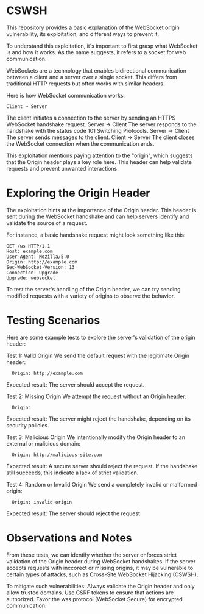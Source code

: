 # CSWSH
This repository provides a basic explanation of the WebSocket origin vulnerability, its exploitation, and different ways to prevent it.

To understand this exploitation, it's important to first grasp what WebSocket is and how it works. As the name suggests, it refers to a socket for web communication.

WebSockets are a technology that enables bidirectional communication between a client and a server over a single socket. This differs from traditional HTTP requests but often works with similar headers.

Here is how WebSocket communication works:

    Client → Server
The client initiates a connection to the server by sending an HTTPS WebSocket handshake request.
    Server → Client
The server responds to the handshake with the status code 101 Switching Protocols.
    Server → Client
The server sends messages to the client.
    Client → Server
The client closes the WebSocket connection when the communication ends.

This exploitation mentions paying attention to the "origin", which suggests that the Origin header plays a key role here. This header can help validate requests and prevent unwanted interactions.

# Exploring the Origin Header
The exploitation hints at the importance of the Origin header. This header is sent during the WebSocket handshake and can help servers identify and validate the source of a request.

For instance, a basic handshake request might look something like this:

    GET /ws HTTP/1.1
    Host: example.com
    User-Agent: Mozilla/5.0
    Origin: http://example.com
    Sec-WebSocket-Version: 13
    Connection: Upgrade
    Upgrade: websocket

To test the server's handling of the Origin header, we can try sending modified requests with a variety of origins to observe the behavior.

# Testing Scenarios
Here are some example tests to explore the server's validation of the origin header:

Test 1: Valid Origin
 We send the default request with the legitimate Origin header:

      Origin: http://example.com

 Expected result: The server should accept the request.

Test 2: Missing Origin
 We attempt the request without an Origin header:

      Origin:

 Expected result: The server might reject the handshake, depending on its security policies.

Test 3: Malicious Origin
 We intentionally modify the Origin header to an external or malicious domain:

      Origin: http://malicious-site.com

 Expected result: A secure server should reject the request. If the handshake still succeeds, this indicate a lack of      strict validation.

Test 4: Random or Invalid Origin
 We send a completely invalid or malformed origin:

      Origin: invalid-origin

 Expected result: The server should reject the request

# Observations and Notes
From these tests, we can identify whether the server enforces strict validation of the Origin header during WebSocket handshakes. If the server accepts requests with inccorect or missing origins, it may be vulnerable to certain types of attacks, such as Cross-Site WebSocket Hijacking (CSWSH).

To mitigate such vulnerabilities:
  Always validate the Origin header and only allow trusted domains.
  Use CSRF tokens to ensure that actions are authorized.
  Favor the wss protocol (WebSocket Secure) for encrypted communication.

  

